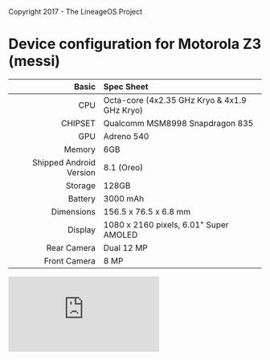 Copyright 2017 - The LineageOS Project

Device configuration for Motorola Z3 (messi)
=====================================

Basic   | Spec Sheet
-------:|:-------------------------
CPU     | Octa-core (4x2.35 GHz Kryo & 4x1.9 GHz Kryo)
CHIPSET | Qualcomm MSM8998 Snapdragon 835
GPU     | Adreno 540
Memory  | 6GB
Shipped Android Version | 8.1 (Oreo)
Storage | 128GB
Battery | 3000 mAh
Dimensions | 156.5 x 76.5 x 6.8 mm
Display | 1080 x 2160 pixels, 6.01" Super AMOLED
Rear Camera  | Dual 12 MP
Front Camera | 8 MP

![Motorola Z3](https://m.gsmarena.com/motorola_moto_z3-pictures-9283.php "Motorola Z3")
